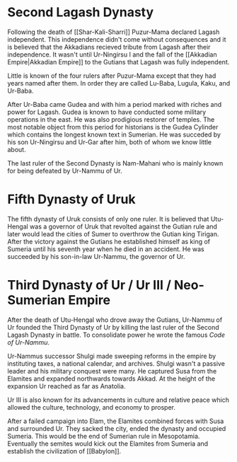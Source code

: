 # Second Lagash Dynasty
Following the death of [[Shar-Kali-Sharri]] Puzur-Mama declared Lagash independent. This independence didn't come without consequences and it is believed that the Akkadians recieved tribute from Lagash after their independence. It wasn't until Ur-Ningirsu I and the fall of the [[Akkadian Empire|Akkadian Empire]] to the Gutians that Lagash was fully independent.

Little is known of the four rulers after Puzur-Mama except that they had years named after them. In order they are called Lu-Baba, Lugula, Kaku, and Ur-Baba.

After Ur-Baba came Gudea and with him a period marked with riches and power for Lagash. Gudea is known to have conducted some military operations in the east. He was also prodigious restorer of temples. The most notable object from this period for historians is the Gudea Cylinder which contains the longest known text in Sumerian. He was succeded by his son Ur-Ningirsu and Ur-Gar after him, both of whom we know little about.

The last ruler of the Second Dynasty is Nam-Mahani who is mainly known for being defeated by Ur-Nammu of Ur.

# Fifth Dynasty of Uruk
The fifth dynasty of Uruk consists of only one ruler. It is believed that Utu-Hengal was a governor of Uruk that revolted against the Gutian rule and later would lead the cities of Sumer to overthrow the Gutian king Tirigan. After the victory against the Gutians he established himself as king of Sumeria until his seventh year when he died in an accident. He was succeeded by his son-in-law Ur-Nammu, the governor of Ur.

# Third Dynasty of Ur / Ur III / Neo-Sumerian Empire
After the death of Utu-Hengal who drove away the Gutians, Ur-Nammu of Ur founded the Third Dynasty of Ur by killing the last ruler of the Second Lagash Dynasty in battle. To consolidate power he wrote the famous *Code of Ur-Nammu*.

Ur-Nammus successor Shulgi made sweeping reforms in the empire by instituting taxes, a national calendar, and archives. Shulgi wasn't a passive leader and his military conquest were many. He captured Susa from the Elamites and expanded northwards towards Akkad. At the height of the expansion Ur reached as far as Anatolia.

Ur III is also known for its advancements in culture and relative peace which allowed the culture, technology, and economy to prosper.

After a failed campaign into Elam, the Elamites combined forces with Susa and surrounded Ur. They sacked the city, ended the dynasty and occupied Sumeria. This would be the end of Sumerian rule in Mesopotamia. Eventually the semites would kick out the Elamites from Sumeria and establish the civilization of [[Babylon]]. 